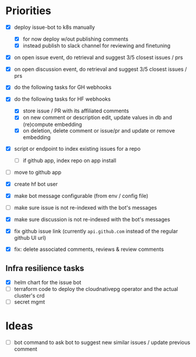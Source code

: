 # Priorities

- [x] deploy issue-bot to k8s manually
  - [x] for now deploy w/out publishing comments
  - [x] instead publish to slack channel for reviewing and finetuning

- [x] on open issue event, do retrieval and suggest 3/5 closest issues / prs
- [x] on open discussion event, do retrieval and suggest 3/5 closest issues / prs

- [x] do the following tasks for GH webhooks
- [x] do the following tasks for HF webhooks
  - [x] store issue / PR with its affiliated comments
  - [x] on new comment or description edit, update values in db and (re)compute embedding
  - [x] on deletion, delete comment or issue/pr and update or remove embedding

- [x] script or endpoint to index existing issues for a repo
  - [ ] if github app, index repo on app install

- [ ] move to github app
- [x] create hf bot user

- [x] make bot message configurable (from env / config file)

- [ ] make sure issue is not re-indexed with the bot's messages
- [x] make sure discussion is not re-indexed with the bot's messages

- [x] fix github issue link (currently `api.github.com` instead of the regular github UI url)

- [x] fix: delete associated comments, reviews & review comments

## Infra resilience tasks

- [x] helm chart for the issue bot
- [ ] terraform code to deploy the cloudnativepg operator and the actual cluster's crd
- [ ] secret mgmt

# Ideas

- [ ] bot command to ask bot to suggest new similar issues / update previous comment
